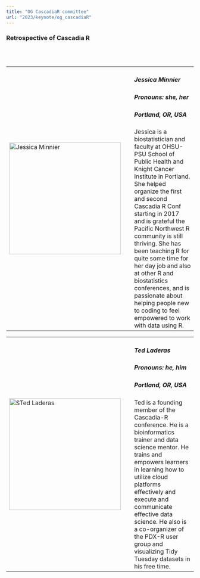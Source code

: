 ```yaml
---
title: "OG CascadiaR committee"
url: "2023/keynote/og_cascadiaR"
---
```


### Retrospective of Cascadia R
<br><br>

<table>
  <tr><td><img width="300px" style="float: left; padding: 0px 20px 0px 0px;" 
           src="../../../../img/speakers/speakers_2023/jessica_minnier.jpg" alt="Jessica Minnier"></td>
  <td>
      <h5>Jessica Minnier</h5>
      <h5>Pronouns: she, her</h5>
      <h5>Portland, OR, USA</h5>
      Jessica is a biostatistician and faculty at OHSU-PSU School of Public Health and Knight Cancer Institute in Portland. She helped organize the first and second Cascadia R Conf starting in 2017 and is grateful the Pacific Northwest R community is still thriving. She has been teaching R for quite some time for her day job and also at other R and biostatistics conferences, and is passionate about helping people new to coding to feel empowered to work with data using R.
      </td></tr>

</table>

<table>
  <tr><td><img width="300px" style="float: left; padding: 0px 20px 0px 0px;" 
           src="../../../../img/speakers/speakers_2023/ted_laderas.jpg" alt="STed Laderas"></td>
  <td>
      <h5>Ted Laderas</h5>
      <h5>Pronouns: he, him</h5>
      <h5>Portland, OR, USA</h5>
      Ted is a founding member of the Cascadia-R conference. He is a bioinformatics trainer and data science mentor. He trains and empowers learners in learning how to utilize cloud platforms effectively and execute and communicate effective data science. He also is a co-organizer of the PDX-R user group and visualizing Tidy Tuesday datasets in his free time.
      </td></tr>

</table>
